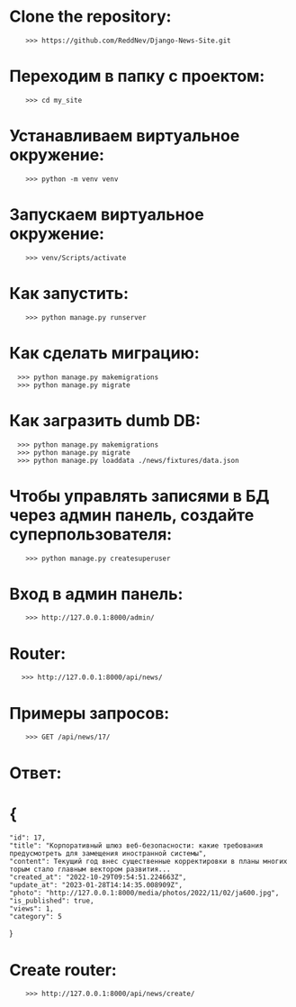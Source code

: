 # Clone the repository:
```shell
    >>> https://github.com/ReddNev/Django-News-Site.git
```

# Переходим в папку с проектом:
```shell
    >>> cd my_site
```

# Устанавливаем виртуальное окружение:
```shell
    >>> python -m venv venv
```

# Запускаем виртуальное окружение:
```shell
    >>> venv/Scripts/activate
```

# Как запустить:
``` shell
    >>> python manage.py runserver
```

# Как сделать миграцию:
```shell
  >>> python manage.py makemigrations
  >>> python manage.py migrate
```

# Как загразить dumb DB: 
```shell
  >>> python manage.py makemigrations
  >>> python manage.py migrate
  >>> python manage.py loaddata ./news/fixtures/data.json
```

# Чтобы управлять записями в БД через админ панель, создайте суперпользователя:  
```shell
    >>> python manage.py createsuperuser
```


# Вход в админ панель:
```shell
    >>> http://127.0.0.1:8000/admin/
```
# Router: 
```shell
   >>> http://127.0.0.1:8000/api/news/
```
# Примеры запросов:
```shell
    >>> GET /api/news/17/
```
# Ответ:
# {
    "id": 17,
    "title": "Корпоративный шлюз веб-безопасности: какие требования предусмотреть для замещения иностранной системы",
    "content": Текущий год внес существенные корректировки в планы многих торым стало главным вектором развития...
    "created_at": "2022-10-29T09:54:51.224663Z",
    "update_at": "2023-01-28T14:14:35.008909Z",
    "photo": "http://127.0.0.1:8000/media/photos/2022/11/02/ja600.jpg",
    "is_published": true,
    "views": 1,
    "category": 5
}
# Create router:
```shell
    >>> http://127.0.0.1:8000/api/news/create/
```
